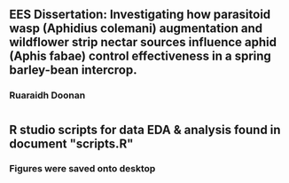 ## EES Dissertation: Investigating how parasitoid wasp (Aphidius colemani) augmentation and wildflower strip nectar sources influence aphid (Aphis fabae) control effectiveness in a spring barley-bean intercrop.
### Ruaraidh Doonan
#
## R studio scripts for data EDA & analysis found in document "scripts.R"
### Figures were saved onto desktop
